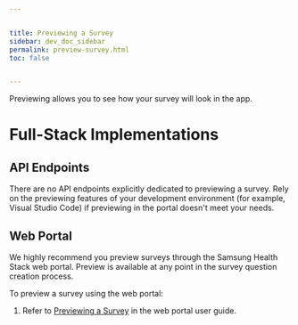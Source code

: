 ```yaml
---


title: Previewing a Survey
sidebar: dev_doc_sidebar
permalink: preview-survey.html
toc: false


---
```




Previewing allows you to see how your survey will look in the app.

# Full-Stack Implementations

## API Endpoints

There are no API endpoints explicitly dedicated to previewing a survey. Rely on the previewing features of your development environment (for example, Visual Studio Code) if previewing in the portal doesn't meet your needs.

## Web Portal

We highly recommend you preview surveys through the Samsung Health Stack web portal. Preview is available at any point in the survey question creation process.

To preview a survey using the web portal:

1. Refer to [Previewing a Survey](../../../../portal-guide/content-creation/previewing-a-survey.md) in the web portal user guide.

